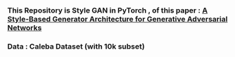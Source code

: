 ### This Repository is Style GAN in PyTorch , of this paper : [A Style-Based Generator Architecture for Generative Adversarial Networks](https://arxiv.org/abs/1812.04948)

### Data : Caleba Dataset (with 10k subset) 



